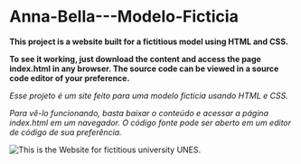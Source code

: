# Anna-Bella---Modelo-Ficticia
**This project is a website built for a fictitious model using HTML and CSS.**

**To see it working, just download the content and access the page index.html in any browser. The source code can be viewed in a source code editor of your preference.** 

*Esse projeto é um site feito para uma modelo fictícia usando HTML e CSS.*

*Para vê-lo funcionando, basta baixar o conteúdo e acessar a página index.html em um navegador. O código fonte pode ser aberto em um editor de código de sua preferência.*

![This is the Website for fictitious university UNES.](https://github.com/luigilcsilva/2.Anna-Bella---Modelo-Ficticia/blob/main/gifannabella.gif)
